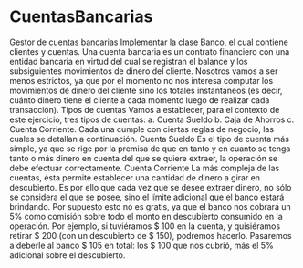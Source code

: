 # CuentasBancarias
Gestor de cuentas bancarias 
Implementar la clase Banco, el cual contiene clientes y cuentas.
Una cuenta bancaria es un contrato financiero con una entidad bancaria en virtud del cual
se registran el balance y los subsiguientes movimientos de dinero del cliente.
Nosotros vamos a ser menos estrictos, ya que por el momento no nos interesa computar
los movimientos de dinero del cliente sino los totales instantáneos (es decir, cuánto dinero
tiene el cliente a cada momento luego de realizar cada transacción).
Tipos de cuentas
Vamos a establecer, para el contexto de este ejercicio, tres tipos de cuentas:
a. Cuenta Sueldo
b. Caja de Ahorros
c. Cuenta Corriente.
Cada una cumple con ciertas reglas de negocio, las cuales se detallan a continuación.
Cuenta Sueldo
Es el tipo de cuenta más simple, ya que se rige por la premisa de que en tanto y en
cuanto se tenga tanto o más dinero en cuenta del que se quiere extraer, la operación
se debe efectuar correctamente. 
Cuenta Corriente
La más compleja de las cuentas, ésta permite establecer una cantidad de dinero a
girar en descubierto. Es por ello que cada vez que se desee extraer dinero, no sólo
se considera el que se posee, sino el límite adicional que el banco estará brindando.
Por supuesto esto no es gratis, ya que el banco nos cobrará un 5% como comisión
sobre todo el monto en descubierto consumido en la operación.
Por ejemplo, si tuviéramos $ 100 en la cuenta, y quisiéramos retirar $ 200 (con un
descubierto de $ 150), podremos hacerlo. Pasaremos a deberle al banco $ 105 en
total: los $ 100 que nos cubrió, más el 5% adicional sobre el descubierto.
